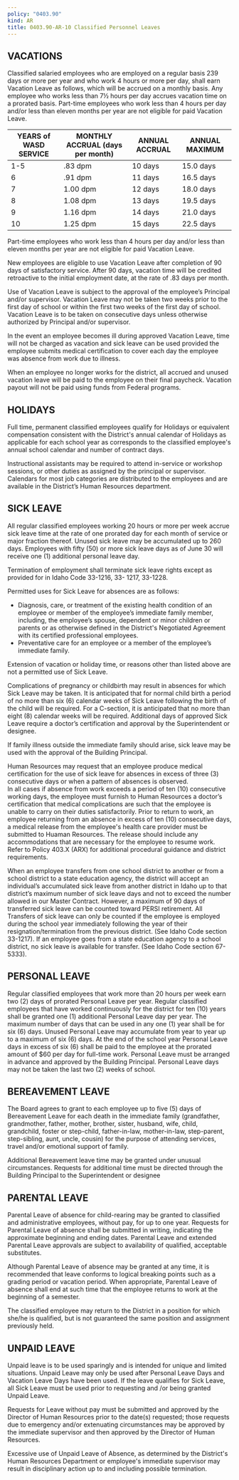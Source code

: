 ```yaml
---
policy: "0403.90"
kind: AR
title: 0403.90-AR-10 Classified Personnel Leaves
---
```


## VACATIONS

Classified salaried employees who are employed on a regular basis 239 days or more per year and who work 4 hours or more per day, shall earn Vacation Leave as follows, which will be accrued on a monthly basis.  Any employee who works less than 7½ hours per day accrues vacation time on a prorated basis.  Part-time employees who work less than 4 hours per day and/or less than eleven months per year are not eligible for paid Vacation Leave. 

| YEARS of WASD SERVICE | MONTHLY ACCRUAL (days per month) | ANNUAL ACCRUAL | ANNUAL MAXIMUM |
|-------|----------------------------------|----------------|----------------|
| 1-5   | .83 dpm                          | 10 days        | 15.0 days      |
| 6     | .91 dpm                          | 11 days        | 16.5 days      |
| 7     | 1.00 dpm                         | 12 days        | 18.0 days      |
| 8     | 1.08 dpm                         | 13 days        | 19.5 days      |
| 9     | 1.16 dpm                         | 14 days        | 21.0 days      |
| 10    | 1.25 dpm                         | 15 days        | 22.5 days      |

 Part-time employees who work less than 4 hours per day and/or less than eleven months per year are not eligible for paid Vacation Leave. 

New employees are eligible to use Vacation Leave after completion of 90 days of satisfactory service. After 90 days, vacation time will be credited retroactive to the initial employment date, at the rate of .83 days per month. 

Use of Vacation Leave is subject to the approval of the employee’s Principal and/or supervisor.  Vacation Leave may not be taken two weeks prior to the first day of school or within the first two weeks of the first day of school. Vacation Leave is to be taken on consecutive days unless otherwise authorized by Principal and/or supervisor.

In the event an employee becomes ill during approved Vacation Leave, time will not be charged as vacation and sick leave can be used provided the employee submits medical certification to cover each day the employee was absence from work due to illness. 

When an employee no longer works for the district, all accrued and unused vacation leave will be paid to the employee on their final paycheck. Vacation payout will not be paid using funds from Federal programs.

## HOLIDAYS

Full time, permanent classified employees qualify for Holidays or equivalent compensation consistent with the District's annual calendar of Holidays as applicable for each school year as corresponds to the classified employee's annual school calendar and number of contract days.  
 
Instructional assistants may be required to attend in-service or workshop sessions, or other duties as assigned by the principal or supervisor.  Calendars for most job categories are distributed to the employees and are available in the District’s Human Resources department. 

## SICK LEAVE

All regular classified employees working 20 hours or more per week accrue sick leave time at the rate of one prorated day for each month of service or major fraction thereof. Unused sick leave may be accumulated up to 260 days. Employees with fifty (50) or more sick leave days as of June 30 will receive one (1) additional personal leave day. 

Termination of employment shall terminate sick leave rights except as provided for in Idaho Code 33-1216, 33- 1217, 33-1228.

Permitted uses for Sick Leave for absences are as follows:
 * Diagnosis, care, or treatment of the existing health condition of an employee or member of the employee’s immediate family member, including, the employee’s spouse, dependent or minor children or parents or as otherwise defined in the District's Negotiated Agreement with its certified professional employees.
 * Preventative care for an employee or a member of the employee’s immediate family.

Extension of vacation or holiday time, or reasons other than listed above are not a permitted use of Sick Leave.

Complications of pregnancy or childbirth may result in absences for which Sick Leave may be taken.  It is anticipated that for normal child birth a period of no more than six (6) calendar weeks of Sick Leave following the birth of the child will be required.  For a C-section, it is anticipated that no more than eight (8) calendar weeks will be required.   Additional days of approved Sick Leave require a doctor’s certification and approval by the Superintendent or designee.  

If family illness outside the immediate family should arise, sick leave may be used with the approval of the Building Principal.

Human Resources may request that an employee produce medical certification for the use of sick leave for absences in excess of three (3) consecutive days or when a pattern of absences is observed.  
In all cases if absence from work exceeds a period of ten (10) consecutive working days, the employee must furnish to Human Resources a doctor’s certification that medical complications are such that the employee is unable to carry on their duties satisfactorily.  Prior to return to work, an employee returning from an absence in excess of ten (10) consecutive days, a medical release from the employee's health care provider must be submitted to Huaman Resources.  The release should include any accommodations that are necessary for the employee to resume work. Refer to Policy 403.X (ARX) for additional procedural guidance and district requirements. 

When an employee transfers from one school district to another or from a school district to a state education agency, the district will accept an individual’s accumulated sick leave from another district in Idaho up to that district’s maximum number of sick leave days and not to exceed the number allowed in our Master Contract. However, a maximum of 90 days of transferred sick leave can be counted toward PERSI retirement. All Transfers of sick leave can only be counted if the employee is employed during the school year immediately following the year of their resignation/termination from the previous district. (See Idaho Code section 33-1217). If an employee goes from a state education agency to a school district, no sick leave is available for transfer. (See Idaho Code section 67- 5333).

## PERSONAL LEAVE

Regular classified employees that work more than 20 hours per week earn two (2) days of prorated Personal Leave per year.  Regular classified employees that have worked continuously for the district for ten (10) years shall be granted one (1) additional Personal Leave day per year.  The maximum number of days that can be used in any one (1) year shall be for six (6) days.  Unused Personal Leave may accumulate from year to year up to a maximum of six (6) days.  At the end of the school year Personal Leave days in excess of six (6) shall be paid to the employee at the prorated amount of $60 per day for full-time work.  Personal Leave must be arranged in advance and approved by the Building Principal.  Personal Leave days may not be taken the last two (2) weeks of school.   

## BEREAVEMENT LEAVE

The Board agrees to grant to each employee up to five (5) days of Bereavement Leave for each death in the immediate family (grandfather, grandmother, father, mother, brother, sister, husband, wife, child, grandchild, foster or step-child, father-in-law, mother-in-law, step-parent, step-sibling, aunt, uncle, cousin) for the purpose of attending services, travel and/or emotional support of family. 

Additional Bereavement leave time may be granted under unusual circumstances. Requests for additional time must be directed through the Building Principal to the Superintendent or designee 

## PARENTAL LEAVE

Parental Leave of absence for child-rearing may be granted to classified and administrative employees, without pay, for up to one year.  Requests for Parental Leave of absence shall be submitted in writing, indicating the approximate beginning and ending dates. Parental Leave and extended Parental Leave approvals are subject to availability of qualified, acceptable substitutes. 
 
Although Parental Leave of absence may be granted at any time, it is recommended that leave conforms to logical breaking points such as a grading period or vacation period.  When appropriate, Parental Leave of absence shall end at such time that the employee returns to work at the beginning of a semester. 
 
The classified employee may return to the District in a position for which she/he is qualified, but is not guaranteed the same position and assignment previously held. 

## UNPAID LEAVE

Unpaid leave is to be used sparingly and is intended for unique and limited situations.   Unpaid Leave may only be used after Personal Leave Days and Vacation Leave Days have been used.  If the leave qualifies for Sick Leave, all Sick Leave must be used prior to requesting and /or being granted Unpaid Leave. 
 
Requests for Leave without pay must be submitted and approved by the Director of Human Resources prior to the date(s) requested; those requests due to emergency and/or extenuating circumstances may be approved by the immediate supervisor and then approved by the Director of Human Resources.   
 
Excessive use of Unpaid Leave of Absence, as determined by the District's Human Resources Department or employee's immediate supervisor may result in disciplinary action up to and including possible termination. 
